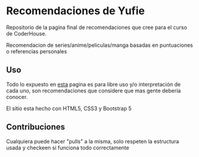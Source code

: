 # Recomendaciones de Yufie

Repositorio de la pagina final de recomendaciones que cree para el curso de CoderHouse.

Recomendacion de series/anime/peliculas/manga basadas en puntuaciones o referencias personales

## Uso
Todo lo expuesto en [esta](https://gonzaortiz96.github.io/recomendacionesyufie/) pagina es para libre uso y/o interpretación de cada uno, son recomendaciones que considere que mas gente debería conocer.

El sitio esta hecho con HTML5, CSS3 y Bootstrap 5




## Contribuciones
Cualquiera puede hacer "pulls" a la misma, solo respeten la estructura usada y checkeen si funciona todo correctamente